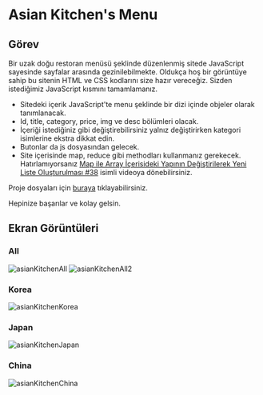 # Asian Kitchen's Menu

## Görev

Bir uzak doğu restoran menüsü şeklinde düzenlenmiş sitede JavaScript sayesinde sayfalar arasında gezinilebilmekte. Oldukça hoş bir görüntüye sahip bu sitenin HTML ve CSS kodlarını size hazır vereceğiz. Sizden istediğimiz JavaScript kısmını tamamlamanız.

- Sitedeki içerik JavaScript'te menu şeklinde bir dizi içinde objeler olarak tanımlanacak.
- Id, title, category, price, img ve desc bölümleri olacak.
- İçeriği istediğiniz gibi değiştirebilirsiniz yalnız değiştirirken kategori isimlerine ekstra dikkat edin.
- Butonlar da js dosyasından gelecek.
- Site içerisinde map, reduce gibi methodları kullanmanız gerekecek. Hatırlamıyorsanız [Map ile Array İçerisideki Yapının Değiştirilerek Yeni Liste Oluşturulması #38](https://www.youtube.com/watch?v=er26CndsoXE&list=PLGrTHqyRDvx6PqKkqSPwph57HNN4RWgR2&index=44) isimli videoya dönebilirsiniz.

Proje dosyaları için [buraya](https://drive.google.com/drive/folders/1AWmcQkDTfz6VFXrzWCWi0QAqUs4IivMp) tıklayabilirsiniz.

Hepinize başarılar ve kolay gelsin.

## Ekran Görüntüleri

### All
![asianKitchenAll](https://github.com/yusufcandmrz/javascript-tasks/assets/93606208/dc442e06-c01e-4606-a7cf-37107dd5ea98)
![asianKitchenAll2](https://github.com/yusufcandmrz/javascript-tasks/assets/93606208/4c0a7c06-22fb-4dc0-8df4-040427da40c9)
### Korea
![asianKitchenKorea](https://github.com/yusufcandmrz/javascript-tasks/assets/93606208/97bbaf7b-8d64-46f1-b176-11915766f2da)
### Japan
![asianKitchenJapan](https://github.com/yusufcandmrz/javascript-tasks/assets/93606208/386b6776-6891-4225-a18a-4d343c583892)
### China
![asianKitchenChina](https://github.com/yusufcandmrz/javascript-tasks/assets/93606208/52bed305-3636-45ca-aea1-1b90ce29d554)

